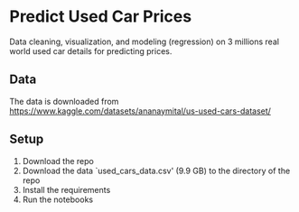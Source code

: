 # Predict Used Car Prices
Data cleaning, visualization, and modeling (regression) on 3 millions real world used car details for predicting prices.

## Data
The data is downloaded from https://www.kaggle.com/datasets/ananaymital/us-used-cars-dataset/

## Setup
1. Download the repo
2. Download the data `used_cars_data.csv' (9.9 GB) to the directory of the repo
3. Install the requirements
4. Run the notebooks
